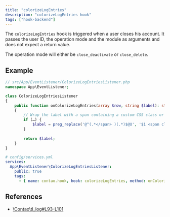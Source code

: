 ```yaml
---
title: "colorizeLogEntries"
description: "colorizeLogEntries hook"
tags: ["hook-backend"]
---
```


The `colorizeLogEntries` hook is triggered when a user closes his account. It passes 
the user ID, the operation mode and the module as arguments and does not expect 
a return value.

The operation mode will either be `close_deactivate` or `close_delete`.

## Example

```php
// src/App/EventListener/ColorizeLogEntriesListener.php
namespace App\EventListener;

class ColorizeLogEntriesListener
{
    public function onColorizeLogEntries(array $row, string $label): string
    {
        // Wrap the label with a span containing a custom CSS class or style attributes
        if (…) {
            $label = preg_replace('@^(.*</span> )(.*)$@U', '$1 <span class="tl_purple">$2</span>', $label);
        }
        
        return $label;
    }
}
```

```yml
# config/services.yml
services:
  App\EventListener\ColorizeLogEntriesListener:
    public: true
    tags:
      - { name: contao.hook, hook: colorizeLogEntries, method: onColorizeLogEntries }
```

## References

* [\Contao\tl_log#L93-L101](https://github.com/contao/contao/blob/4.7.6/core-bundle/src/Resources/contao/dca/tl_log.php#L168-L177)
